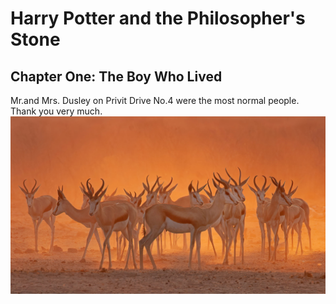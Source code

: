 # Harry Potter and the Philosopher's Stone

## Chapter One: The Boy Who Lived

Mr.and Mrs. Dusley on Privit Drive No.4 were the most normal people. Thank you very much.
![EstoshaSpringbok](EstoshaSpringbok.jpg)
